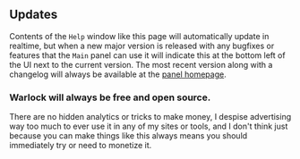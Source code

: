 ## Updates

Contents of the `Help` window like this page will automatically update in realtime, but when a new major version is released with any bugfixes or features that the `Main` panel can use it will indicate this at the bottom left of the UI next to the current version. The most recent version along with a changelog will always be available at the [panel homepage](https//inventsable.cc/tools).

### **Warlock will always be free and open source.**

There are no hidden analytics or tricks to make money, I despise advertising way too much to ever use it in any of my sites or tools, and I don't think just because you can make things like this always means you should immediately try or need to monetize it.
